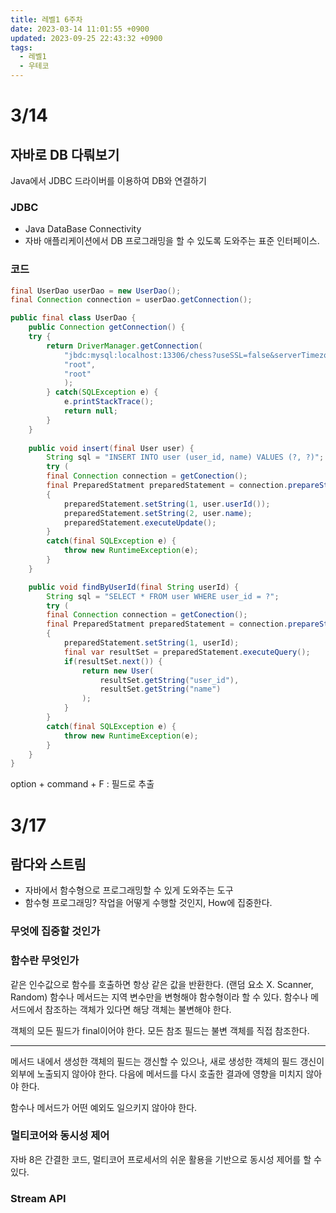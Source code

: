 ```yaml
---
title: 레벨1 6주차
date: 2023-03-14 11:01:55 +0900
updated: 2023-09-25 22:43:32 +0900
tags:
  - 레벨1
  - 우테코
---
```

# 3/14

## 자바로 DB 다뤄보기
Java에서 JDBC 드라이버를 이용하여 DB와 연결하기

### JDBC
- Java DataBase Connectivity
- 자바 애플리케이션에서 DB 프로그래밍을 할 수 있도록 도와주는 표준 인터페이스.

### 코드

```java
final UserDao userDao = new UserDao();
final Connection connection = userDao.getConnection();
```

```java
public final class UserDao {
	public Connection getConnection() {
	try {
		return DriverManager.getConnection(
			"jbdc:mysql:localhost:13306/chess?useSSL=false&serverTimezone=UTC",
			"root", 
			"root"
			);
		} catch(SQLException e) {
			e.printStackTrace();
			return null;
		}
	}
	
	public void insert(final User user) {
		String sql = "INSERT INTO user (user_id, name) VALUES (?, ?)";
		try (
		final Connection connection = getConection();
		final PreparedStatment preparedStatement = connection.prepareStatement(sql))
		{
			preparedStatement.setString(1, user.userId());
			preparedStatement.setString(2, user.name);
			preparedStatement.executeUpdate();
		}
		catch(final SQLException e) {
			throw new RuntimeException(e);
		}
	} 

	public void findByUserId(final String userId) {
		String sql = "SELECT * FROM user WHERE user_id = ?";
		try (
		final Connection connection = getConection();
		final PreparedStatment preparedStatement = connection.prepareStatement(sql))
		{
			preparedStatement.setString(1, userId);
			final var resultSet = preparedStatement.executeQuery();
			if(resultSet.next()) {
				return new User(
					resultSet.getString("user_id"),
					resultSet.getString("name")
				);
			}
		}
		catch(final SQLException e) {
			throw new RuntimeException(e);
		}
	}
}
```

option + command + F : 필드로 추출

# 3/17

## 람다와 스트림

- 자바에서 함수형으로 프로그래밍할 수 있게 도와주는 도구
- 함수형 프로그래밍? 작업을 어떻게 수행할 것인지, How에 집중한다.

### 무엇에 집중할 것인가

### 함수란 무엇인가

같은 인수값으로 함수를 호출하면 항상 같은 값을 반환한다. (랜덤 요소 X. Scanner, Random)
함수나 메서드는 지역 변수만을 변형해야 함수형이라 할 수 있다. 함수나 메서드에서 참조하는 객체가 있다면 해당 객체는 불변해야 한다.

객체의 모든 필드가 final이어야 한다. 
모든 참조 필드는 불변 객체를 직접 참조한다.

---
메서드 내에서 생성한 객체의 필드는 갱신할 수 있으나, 새로 생성한 객체의 필드 갱신이 외부에 노출되지 않아야 한다.
다음에 메서드를 다시 호출한 결과에 영향을 미치지 않아야 한다.

함수나 메서드가 어떤 예외도 일으키지 않아야 한다.

### 멀티코어와 동시성 제어

자바 8은 간결한 코드, 멀티코어 프로세서의 쉬운 활용을 기반으로 동시성 제어를 할 수 있다.

### Stream API

